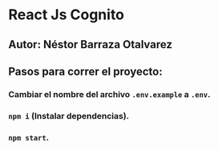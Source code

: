 # React Js  Cognito

## Autor: Néstor Barraza Otalvarez

## Pasos para correr el proyecto:

### Cambiar el nombre del archivo `.env.example` a `.env`.
### `npm i` (Instalar dependencias).
### `npm start`.






